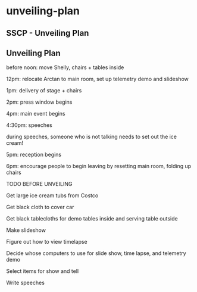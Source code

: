 # unveiling-plan

## SSCP - Unveiling Plan

## Unveiling Plan

before noon: move Shelly, chairs + tables inside

12pm: relocate Arctan to main room, set up telemetry demo and slideshow

1pm: delivery of stage + chairs

2pm: press window begins

4pm: main event begins

4:30pm: speeches

&#x20;   during speeches, someone who is not talking needs to set out the ice cream!

5pm: reception begins

6pm: encourage people to begin leaving by resetting main room, folding up chairs

TODO BEFORE UNVEILING

Get large ice cream tubs from Costco

Get black cloth to cover car

Get black tablecloths for demo tables inside and serving table outside

Make slideshow

Figure out how to view timelapse

Decide whose computers to use for slide show, time lapse, and telemetry demo

Select items for show and tell

Write speeches
